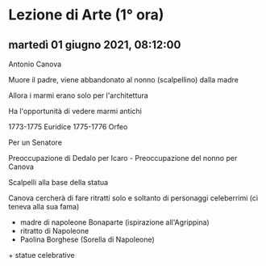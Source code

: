 


# Lezione di Arte (1° ora)

## martedì 01 giugno 2021, 08:12:00


Antonio Canova

Muore il padre, viene abbandonato al nonno (scalpellino) dalla madre

Allora i marmi erano solo per l'architettura

Ha l'opportunità di vedere marmi antichi


1773-1775 Euridice
1775-1776 Orfeo

Per un Senatore


Preoccupazione di Dedalo per Icaro   -   Preoccupazione del nonno per Canova

Scalpelli alla base della statua

Canova cercherà di fare ritratti solo e soltanto di personaggi celeberrimi (ci teneva alla sua fama)

* madre di napoleone Bonaparte (ispirazione all'Agrippina)
* ritratto di Napoleone
* Paolina Borghese (Sorella di Napoleone)

\+ statue celebrative
<!--stackedit_data:
eyJoaXN0b3J5IjpbOTM3OTg3NDVdfQ==
-->